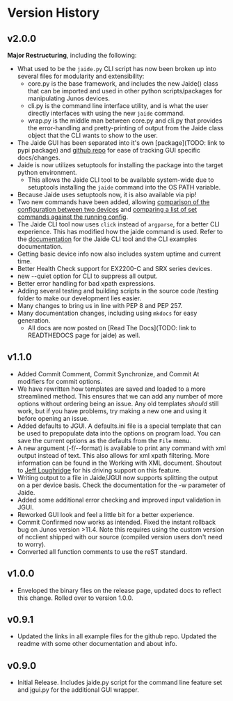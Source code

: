 Version History
===============

## v2.0.0  

**Major Restructuring**, including the following:  

* What used to be the `jaide.py` CLI script has now been broken up into several files for modularity and extensibility:  
  * core.py is the base framework, and includes the new Jaide() class that can be imported and used in other python scripts/packages for manipulating Junos devices.  
  * cli.py is the command line interface utility, and is what the user directly interfaces with using the new `jaide` command.  
  * wrap.py is the middle man between core.py and cli.py that provides the error-handling and pretty-printing of output from the Jaide class object that the CLI wants to show to the user.  
* The Jaide GUI has been separated into it's own [package](TODO: link to pypi package) and [github repo](https://github.com/NetworkAutomation/jaide-gui) for ease of tracking GUI specific docs/changes.  
* Jaide is now utilizes setuptools for installing the package into the target python environment.  
  * This allows the Jaide CLI tool to be available system-wide due to setuptools installing the `jaide` command into the OS PATH variable.
* Because Jaide uses setuptools now, it is also available via pip!    
* Two new commands have been added, allowing [comparison of the configuration between two devices](examples/cli/diff-config.md) and [comparing a list of set commands against the running config](examples/cli/show-compare.md).  
* The Jaide CLI tool now uses `click` instead of `argparse`, for a better CLI experience. This has modified how the jaide command is used. Refer to the [documentation](usage.md) for the Jaide CLI tool and the CLI examples documentation.  
* Getting basic device info now also includes system uptime and current time.
* Better Health Check support for EX2200-C and SRX series devices.
* new --quiet option for CLI to suppress all output.
* Better error handling for bad xpath expressions.
* Adding several testing and building scripts in the source code /testing folder to make our development lies easier.  
* Many changes to bring us in line with PEP 8 and PEP 257.  
* Many documentation changes, including using `mkdocs` for easy generation.  
  * All docs are now posted on [Read The Docs](TODO: link to READTHEDOCS page for jaide) as well.  

## v1.1.0  

* Added Commit Comment, Commit Synchronize, and Commit At modifiers for commit options.  
* We have rewritten how templates are saved and loaded to a more streamlined method. This ensures that we can add any number of more options without ordering being an issue. Any old templates *should* still work, but if you have problems, try making a new one and using it before opening an issue.  
* Added defaults to JGUI. A defaults.ini file is a special template that can be used to prepopulate data into the options on program load. You can save the current options as the defaults from the `File` menu.  
* A new argument (-f/--format) is available to print any command with xml output instead of text. This also allows for xml xpath filtering. More information can be found in the Working with XML document. Shoutout to [Jeff Loughridge](https://github.com/jeffbrl) for his driving support on this feature.  
* Writing output to a file in Jaide/JGUI now supports splitting the output on a per device basis. Check the documentation for the -w parameter of Jaide.  
* Added some additional error checking and improved input validation in JGUI.
* Reworked GUI look and feel a little bit for a better experience. 
* Commit Confirmed now works as intended. Fixed the instant rollback bug on Junos version >11.4. Note this requires using the custom version of ncclient shipped with our source (compiled version users don't need to worry). 
* Converted all function comments to use the reST standard.  

## v1.0.0  
* Enveloped the binary files on the release page, updated docs to reflect this change. Rolled over to version 1.0.0.   

## v0.9.1  

* Updated the links in all example files for the github repo. Updated the readme with some other documentation and about info.  

## v0.9.0  

* Initial Release. Includes jaide.py script for the command line feature set and jgui.py for the additional GUI wrapper.  
